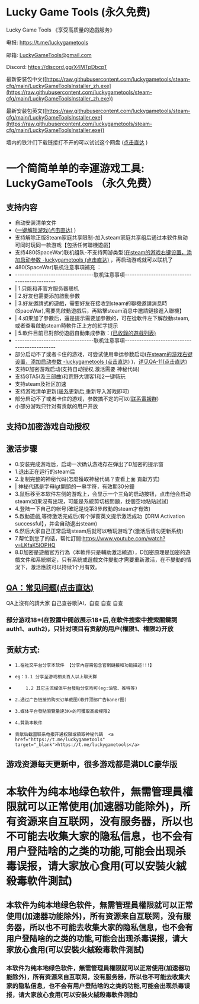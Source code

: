 <style>
body {
  background-image: url('background.jpg'); 
  background-size: cover; 
  background-position: center;
  background-repeat: no-repeat; 
  background-attachment: fixed; 
}
</style>
<script async src="https://pagead2.googlesyndication.com/pagead/js/adsbygoogle.js?client=ca-pub-7261994485465423"
     crossorigin="anonymous"></script>

# Lucky Game Tools   (永久免费)
Lucky Game Tools 《享受高质量的遊戲服务》

电报: <a href="https://t.me/luckygametools" target="_blank">https://t.me/luckygametools</a> 

邮箱: LuckyGameTools@gmail.com

Discord: <a href="https://discord.gg/X4MTpDbcpT" target="_blank">https://discord.gg/X4MTpDbcpT</a> 


最新安装包中文([https://raw.githubusercontent.com/luckygametools/steam-cfg/main/LuckyGameToolsInstaller_zh.exe](https://raw.githubusercontent.com/luckygametools/steam-cfg/main/LuckyGameToolsInstaller_zh.exe))

最新安装包英文([https://raw.githubusercontent.com/luckygametools/steam-cfg/main/LuckyGameToolsInstaller.exe](https://raw.githubusercontent.com/luckygametools/steam-cfg/main/LuckyGameToolsInstaller.exe))

墙内的铁汁们下载链接打不开的可以试试这个网盘  (<a href="https://gofile.io/d/HzyHf7" target="_blank">点击直达</a> )

<h1>一个简简单单的幸運游戏工具: LuckyGameTools （永久免费）</h1>


## 支持内容
- 自动安装清单文件 
- (<a href="https://docs.qq.com/doc/DTVl3S0VhY0RvcEVZ" target="_blank">一键解锁游戏(点击直达)</a> )
- 支持解除正版Steam家庭共享限制-加入steam家庭共享组后通过本软件启动可同时玩同一款游戏【包括任何聯機遊戲】
- 支持480(SpaceWar)联机组队-不支持网游类型(<a href="steam-arg.jpg" target="_blank">在steam的游戏右键设置，添加启动参数 -luckygametools (点击直达)</a> ，再启动游戏就可以联机了
- 480(SpaceWar)联机注意事項補充 ：
- ---------------------------------联机注意事項---------------------------------------------
-  |   1.只能和非官方服务器联机
-  |   2.好友也需要添加啟動參數
-  |   3.好友邀請式的遊戲，需要好友在接收到steam的聯機邀請消息時(SpaceWar),需要先啟動遊戲后，再點擊steam消息中邀請鏈接進入聯機】
-  |   4.如果加了參數后，還是提示需要加參數的，可在從軟件左下解啟動steam,或者查看啟動steam時軟件正上方的紅字提示
-  |   5.軟件目前已對部份遊戲自動集成參數：<a href="https://github.com/luckygametools/steam-cfg/blob/main/arg-luckygametools" target="_blank">(已收錄的遊戲列表)</a>
- ---------------------------------联机注意事項---------------------------------------------
- 部分启动不了或者卡住的游戏，可尝试使用幸运参数启动(<a href="steam-arg.jpg" target="_blank">在steam的游戏右键设置，添加启动参数 -luckygametools (点击直达)</a> )，<a href="qa_zh.html" target="_blank">详见QA-11(点击直达)</a>
- 支持D加密游戏启动(支持自动授权,激活需要 神秘代码)
- 支持GTA5(及三部曲)和荒野大镖客1和2一键畅玩
- 支持steam及社区加速
- 支持游戏清单更新([联系](https://t.me/luckygametools)更新后,重新导入游戏即可)
- 部分启动不了或者卡住的游戏，参数搞不定的可以([联系電報群](https://t.me/luckygametools))
- 小部分游戏只针对有贡献的用户开放
  
<h2>支持D加密游戏自动授权</h2>

## 激活步骤 
- 0.安装完成游戏后，启动一次确认游戏存在弹出了D加密的提示窗
- 1.退出正在运行的steam后
- 2.复制完整的神秘代码(怎麼獲取神秘代碼？查看上面 貢獻方式)
- | 神秘代碼是字母lgt開頭的一串字符，有效期30分鐘
- 3.鼠标移至本软件左侧的游戏上，会显示一个三角的启动按钮，点击他会启动steam(如果沒有出現，可能是系統剪切板問題，找個空地粘貼試試)
- 4.登陆一下自己的帐号(確記是從第3步啟動的steam才有效)
- 5.啟動遊戲,等待激活完成后(有个弹窗英文提示激活成功【DRM Activation successful】，并会自动退出steam)
- 6.然后大家自己正常启动steam后就可以畅玩游戏了(激活后请勿更新系统)
- 7.帮忙到您了的话，帮忙訂閱:<a href="https://www.youtube.com/watch?v=LKfaK5IOPHQ" target="_blank">https://www.youtube.com/watch?v=LKfaK5IOPHQ</a>
- 8.D加密是遊戲官方行為（本軟件只是輔助激活繞過），D加密原理是加密的遊戲文件和系統綁定，只有系統或遊戲文件變動才需要重新激活，在不變動的情況下，激活應該可以持续1个月有效。

<h2><a href="qa_zh.html" target="_blank">QA：常见问题(点击直达)</a> </h2> QA上沒有的請大家 自己查谷歌|AI，自查 自查 自查 

<h3>部分游戏18+(在設置中開啟展示18+后,在軟件搜索中搜索關鍵詞 auth1、auth2)，只针对项目有贡献的用户(權限1、權限2)开放</h3>

## 贡献方式:
-     1.在社交平台分享本软件 【分享內容需包含官網鏈接和功能描述!!!】
-     eg：1.1 分享至游戏相关百人以上聊天群
-         1.2 其它主流媒体平台發貼分享均可(eg:油管、推特等)
-     2.通过广告链接的购买订单截图(軟件顶部广告baner图)
-     3.媒体平台發貼瀏覽量達3K+的可獲取高級權限2
-     4.贊助本軟件
-     贡献后截圖联系电报开通权限或領取神秘代碼  <a href="https://t.me/luckygametools" target="_blank">https://t.me/luckygametools</a> 

<h2>游戏资源每天更新中，很多游戏都是满DLC豪华版</h2>

<h1>本软件为纯本地绿色软件，無需管理員權限就可以正常使用(加速器功能除外)，所有资源来自互联网，没有服务器，所以也不可能去收集大家的隐私信息，也不会有用户登陆啥的之类的功能,可能会出现杀毒误报，请大家放心食用(可以安裝火絨殺毒軟件測試)</h1>

<h2>本软件为纯本地绿色软件，無需管理員權限就可以正常使用(加速器功能除外)，所有资源来自互联网，没有服务器，所以也不可能去收集大家的隐私信息，也不会有用户登陆啥的之类的功能,可能会出现杀毒误报，请大家放心食用(可以安裝火絨殺毒軟件測試)</h2>

<h3>本软件为纯本地绿色软件，無需管理員權限就可以正常使用(加速器功能除外)，所有资源来自互联网，没有服务器，所以也不可能去收集大家的隐私信息，也不会有用户登陆啥的之类的功能,可能会出现杀毒误报，请大家放心食用(可以安裝火絨殺毒軟件測試)</h3>
